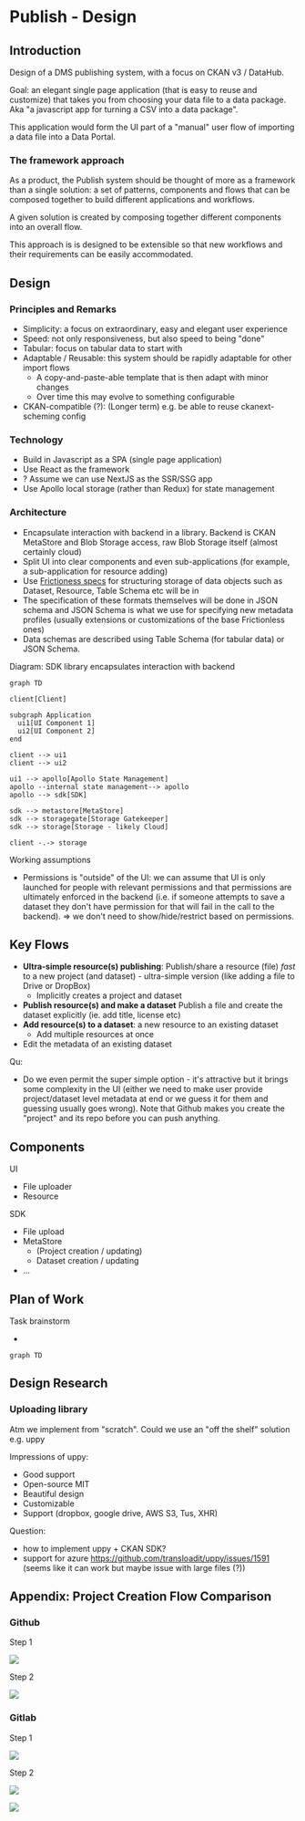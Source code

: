 # Publish - Design

## Introduction

Design of a DMS publishing system, with a focus on CKAN v3 / DataHub.

Goal: an elegant single page application (that is easy to reuse and customize) that takes you from choosing your data file to a data package. Aka "a javascript app for turning a CSV into a data package".

This application would form the UI part of a "manual" user flow of importing a data file into a Data Portal.

### The framework approach

As a product, the Publish system should be thought of more as a framework than a single solution: a set of patterns, components and flows that can be composed together to build different applications and workflows.

A given solution is created by composing together different components into an overall flow. 

This approach is is designed to be extensible so that new workflows and their requirements can be easily accommodated.

## Design

### Principles and Remarks

* Simplicity: a focus on extraordinary, easy and elegant user experience
* Speed: not only responsiveness, but also speed to being "done"
* Tabular: focus on tabular data to start with
* Adaptable / Reusable: this system should be rapidly adaptable for other import flows
	* A copy-and-paste-able template that is then adapt with minor changes
  * Over time this may evolve to something configurable
* CKAN-compatible (?): (Longer term) e.g. be able to reuse ckanext-scheming config

### Technology

* Build in Javascript as a SPA (single page application)
* Use React as the framework
* ? Assume we can use NextJS as the SSR/SSG app
* Use Apollo local storage (rather than Redux) for state management

### Architecture

* Encapsulate interaction with backend in a library. Backend is CKAN MetaStore and Blob Storage access, raw Blob Storage itself (almost certainly cloud)
* Split UI into clear components and even sub-applications (for example, a sub-application for resource adding)
* Use [Frictioness specs][f11s] for structuring storage of data objects such as Dataset, Resource, Table Schema etc will be in
* The specification of these formats themselves will be done in JSON schema and JSON Schema is what we use for specifying  new metadata profiles (usually extensions or customizations of the base Frictionless ones)
* Data schemas are described using Table Schema (for tabular data) or JSON Schema.

Diagram: SDK library encapsulates interaction with backend

```mermaid
graph TD

client[Client]

subgraph Application
  ui1[UI Component 1]
  ui2[UI Component 2]
end

client --> ui1
client --> ui2

ui1 --> apollo[Apollo State Management]
apollo --internal state management--> apollo
apollo --> sdk[SDK]

sdk --> metastore[MetaStore]
sdk --> storagegate[Storage Gatekeeper]
sdk --> storage[Storage - likely Cloud]

client -.-> storage
```

Working assumptions

* Permissions is "outside" of the UI: we can assume that UI is only launched for people with relevant permissions and that permissions are ultimately enforced in the backend (i.e. if someone attempts to save a dataset they don't have permission for that will fail in the call to the backend). => we don't need to show/hide/restrict based on permissions.

## Key Flows

* **Ultra-simple resource(s) publishing**: Publish/share a resource (file) *fast* to a new project (and dataset) - ultra-simple version (like adding a file to Drive or DropBox)
  * Implicitly creates a project and dataset
* **Publish resource(s) and make a dataset** Publish a file and create the dataset explicitly (ie. add title, license etc)
* **Add resource(s) to a dataset**: a new resource to an existing dataset
  * Add multiple resources at once
* Edit the metadata of an existing dataset

Qu:

* Do we even permit the super simple option - it's attractive but it brings some complexity in the UI 
(either we need to make user provide project/dataset level metadata at end or we guess it for them and guessing usually goes wrong). Note that Github makes you create the "project" and its repo before you can push anything.

## Components

UI

* File uploader
* Resource 

SDK

* File upload
* MetaStore
  * (Project creation / updating)
  * Dataset creation / updating
* ...

## Plan of Work

Task brainstorm

* 

```mermaid
graph TD
```

## Design Research

### Uploading library

Atm we implement from "scratch". Could we use an "off the shelf" solution e.g. uppy

Impressions of uppy:

- Good support
- Open-source MIT
- Beautiful design
- Customizable
- Support (dropbox, google drive, AWS S3, Tus, XHR)

Question:

* how to implement uppy + CKAN SDK?
* support for azure https://github.com/transloadit/uppy/issues/1591 (seems like it can work but maybe issue with large files (?))

[f11s]: https://f11s.com/

## Appendix: Project Creation Flow Comparison

### Github

Step 1

![](https://i.imgur.com/J5logpK.png)

Step 2

![](https://i.imgur.com/ruAQxCL.png)

### Gitlab

Step 1

![](https://i.imgur.com/jhtK4Ew.png)

Step 2

![](https://i.imgur.com/me8uTRo.png)

![](https://i.imgur.com/8HjRRFR.png)
